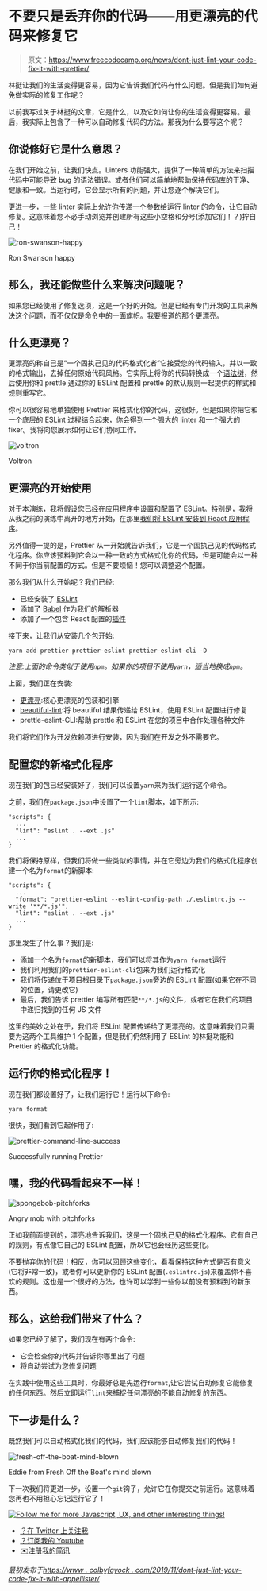 # 不要只是丢弃你的代码——用更漂亮的代码来修复它

> 原文：<https://www.freecodecamp.org/news/dont-just-lint-your-code-fix-it-with-prettier/>

林挺让我们的生活变得更容易，因为它告诉我们代码有什么问题。但是我们如何避免做实际的修复工作呢？

以前我写过关于林挺的文章，它是什么，以及它如何让你的生活变得更容易。最后，我实际上包含了一种可以自动修复代码的方法。那我为什么要写这个呢？

## 你说修好它是什么意思？

在我们开始之前，让我们快点。Linters 功能强大，提供了一种简单的方法来扫描代码中可能导致 bug 的语法错误。或者他们可以简单地帮助保持代码库的干净、健康和一致。当运行时，它会显示所有的问题，并让您逐个解决它们。

更进一步，一些 linter 实际上允许你传递一个参数给运行 linter 的命令，让它自动修复。这意味着您不必手动浏览并创建所有这些小空格和分号(添加它们！？)拧自己！

![ron-swanson-happy](img/e817577195108358a986ef3f28ccc681.png)

Ron Swanson happy

## 那么，我还能做些什么来解决问题呢？

如果您已经使用了修复选项，这是一个好的开始。但是已经有专门开发的工具来解决这个问题，而不仅仅是命令中的一面旗帜。我要报道的那个更漂亮。

## 什么更漂亮？

更漂亮的称自己是“一个固执己见的代码格式化者”它接受您的代码输入，并以一致的格式输出，去掉任何原始代码风格。它实际上将你的代码转换成一个[语法树](https://github.com/benjamn/recast)，然后使用你和 prettle 通过你的 ESLint 配置和 prettle 的默认规则一起提供的样式和规则重写它。

你可以很容易地单独使用 Prettier 来格式化你的代码，这很好。但是如果你把它和一个底层的 ESLint 过程结合起来，你会得到一个强大的 linter 和一个强大的 fixer。我将向您展示如何让它们协同工作。

![voltron](img/4ddc6986f68db2e00587325ffb1daf29.png)

Voltron

## **更漂亮的开始使用**

对于本演练，我将假设您已经在应用程序中设置和配置了 ESLint。特别是，我将从我之前的演练中离开的地方开始，在那里[我们将 ESLint 安装到 React 应用程序](https://www.freecodecamp.org/news/what-is-linting-and-how-can-it-save-you-time/)。

另外值得一提的是，Prettier 从一开始就告诉我们，它是一个固执己见的代码格式化程序。你应该预料到它会以一种一致的方式格式化你的代码，但是可能会以一种不同于你当前配置的方式。但是不要烦恼！您可以调整这个配置。

那么我们从什么开始呢？我们已经:

*   已经安装了 [ESLint](https://github.com/eslint/eslint)
*   添加了 [Babel](https://github.com/babel/babel-eslint) 作为我们的解析器
*   添加了一个包含 React 配置的[插件](https://github.com/yannickcr/eslint-plugin-react)

接下来，让我们从安装几个包开始:

```
yarn add prettier prettier-eslint prettier-eslint-cli -D
```

*注意:上面的命令类似于使用`npm`。如果你的项目不使用`yarn`，适当地换成`npm`。*

上面，我们正在安装:

*   [更漂亮](https://github.com/prettier/prettier):核心更漂亮的包装和引擎
*   [beautiful-lint](https://github.com/prettier/prettier-eslint):将 beautiful 结果传递给 ESLint，使用 ESLint 配置进行修复
*   prettle-eslint-CLI:帮助 prettle 和 ESLint 在您的项目中合作处理各种文件

我们将它们作为开发依赖项进行安装，因为我们在开发之外不需要它。

## **配置您的新格式化程序**

现在我们的包已经安装好了，我们可以设置`yarn`来为我们运行这个命令。

之前，我们在`package.json`中设置了一个`lint`脚本，如下所示:

```
"scripts": {
  ...
  "lint": "eslint . --ext .js"
  ...
}
```

我们将保持原样，但我们将做一些类似的事情，并在它旁边为我们的格式化程序创建一个名为`format`的新脚本:

```
"scripts": {
  ...
  "format": "prettier-eslint --eslint-config-path ./.eslintrc.js --write '**/*.js'",
  "lint": "eslint . --ext .js"
  ...
}
```

那里发生了什么事？我们是:

*   添加一个名为`format`的新脚本，我们可以将其作为`yarn format`运行
*   我们利用我们的`prettier-eslint-cli`包来为我们运行格式化
*   我们将传递位于项目根目录下`package.json`旁边的 ESLint 配置(如果它在不同的位置，请更改它)
*   最后，我们告诉 prettier 编写所有匹配`**/*.js`的文件，或者它在我们的项目中递归找到的任何 JS 文件

这里的美妙之处在于，我们将 ESLint 配置传递给了更漂亮的。这意味着我们只需要为这两个工具维护 1 个配置，但是我们仍然利用了 ESLint 的林挺功能和 Prettier 的格式化功能。

## 运行你的格式化程序！

现在我们都设置好了，让我们运行它！运行以下命令:

```
yarn format 
```

很快，我们看到它起作用了:

![prettier-command-line-success](img/a501ded2c0be4e00ad5536c7c76827c5.png)

Successfully running Prettier

## 嘿，我的代码看起来不一样！

![spongebob-pitchforks](img/c7e3c99d12d7b62945831f92ac248404.png)

Angry mob with pitchforks

正如我前面提到的，漂亮地告诉我们，这是一个固执己见的格式化程序。它有自己的规则，有点像它自己的 ESLint 配置，所以它也会经历这些变化。

不要抛弃你的代码！相反，你可以回顾这些变化，看看保持这种方式是否有意义(它将非常一致)，或者你可以更新你的 ESLint 配置(`.eslintrc.js`)来覆盖你不喜欢的规则。这也是一个很好的方法，也许可以学到一些你以前没有预料到的新东西。

## 那么，这给我们带来了什么？

如果您已经了解了，我们现在有两个命令:

*   它会检查你的代码并告诉你哪里出了问题
*   将自动尝试为您修复问题

在实践中使用这些工具时，你最好总是先运行`format`,让它尝试自动修复它能修复的任何东西。然后立即运行`lint`来捕捉任何漂亮的不能自动修复的东西。

## 下一步是什么？

既然我们可以自动格式化我们的代码，我们应该能够自动修复我们的代码！

![fresh-off-the-boat-mind-blown](img/e2eaafb5bb4507a1f8b914f7bbdf75b8.png)

Eddie from Fresh Off the Boat's mind blown

下一次我们将更进一步，设置一个`git`钩子，允许它在你提交之前运行。这意味着您再也不用担心忘记运行它了！

[![Follow me for more Javascript, UX, and other interesting things!](img/1c93a38209f03fa2ee013e5b17071f07.png)](https://twitter.com/colbyfayock)

*   [？在 Twitter 上关注我](https://twitter.com/colbyfayock)
*   [？️订阅我的 Youtube](https://youtube.com/colbyfayock)
*   [✉️注册我的简讯](https://www.colbyfayock.com/newsletter/)

*最初发布于[https://www . colbyfayock . com/2019/11/dont-just-lint-your-code-fix-it-with-appellister/](https://www.colbyfayock.com/2019/11/dont-just-lint-your-code-fix-it-with-prettier/)*